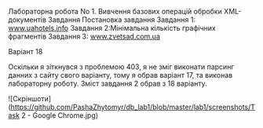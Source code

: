 Лабораторна робота No 1. Вивчення базових операцій обробки XML-документів Завдання Постановка завдання Завдання 1: www.uahotels.info Завдання 2:Мінімальна кількість графічних фрагментів Завдання 3: www.zvetsad.com.ua

Варіант 18

Оскільки я зіткнувся з проблемою 403, я не зміг виконати парсинг данних з сайту свого варіанту, тому я обрав варіант 17, та виконав лабораторну роботу. Зміст завдання 2 обрав з 18 варіанту.

![Скріншоти](https://github.com/PashaZhytomyr/db_lab1/blob/master/lab1/screenshots/Task 2 - Google Chrome.jpg)
